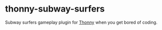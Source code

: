# thonny-subway-surfers

Subway surfers gameplay plugin for [Thonny](https://thonny.org) when you get bored of coding.
